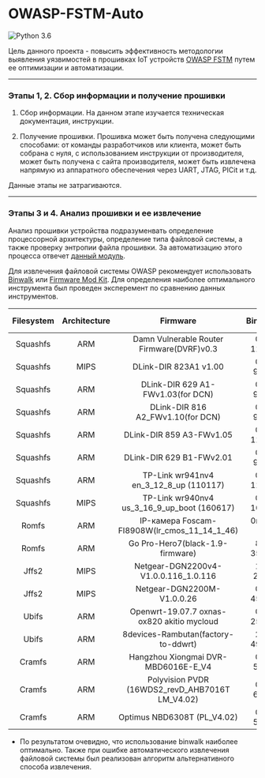 # OWASP-FSTM-Auto
![Python 3.6](https://img.shields.io/badge/python-3.6-green.svg?style=plastic)

Цель данного проекта - повысить эффективность методологии выявления уязвимостей в прошивках IoT устройств [OWASP FSTM](https://scriptingxss.gitbook.io/firmware-security-testing-methodology/) путем ее оптимизации и автоматизации.

---
### Этапы 1, 2. Сбор информации и получение прошивки
1. Сбор информации. На данном этапе изучается техническая документация, инструкции.

2. Получение прошивки. Прошивка может быть получена следующими способами: от команды разработчиков или клиента, может быть собрана с нуля, с использованием инструкции от производителя, может быть получена  с сайта производителя, может быть извлечена напрямую из аппаратного обеспечения через UART, JTAG, PICit и т.д. 

Данные этапы не затрагиваются.

---
### Этапы 3 и 4. Анализ прошивки и ее извлечение

Анализ прошивки устройства подразуменвать определение процессорной архитектуры, определение типа файловой системы, а также проверку энтропии файла прошивки. За автоматизацию этого процесса отвечет [данный модуль](https://github.com/mrTavas/owasp-fstm-auto/blob/main/stage3_Analyzing_firmware.py).

Для извлечения файловой системы OWASP рекомендует использовать [Binwalk](https://github.com/ReFirmLabs/binwalk) или [Firmware Mod Kit](https://github.com/rampageX/firmware-mod-kit/wiki). Для определения наиболее оптимального инструмента был проведен эксперемент по сравнению данных инструментов.


| Filesystem     | Architecture |        Firmware                                    |  Binwalk |Firmware mod kit |
|:--------------:|:------------:|:--------------------------------------------------:|:--------:|:---------------:|
|Squashfs        | ARM          |Damn Vulnerable Router Firmware(DVRF)v0.3           | 0m 11,2s | 0m 33,8s
|Squashfs        | MIPS         |DLink-DIR 823A1 v1.00                               | 0m 9,8s  | 0m 20,9s
|Squashfs        | ARM          | DLink-DIR 629 A1-FWv1.03(for DCN)                  | 0m 9,7s  | 0m 10,9s
|Squashfs        | ARM          | DLink-DIR 816 A2_FWv1.10(for DCN)                  | 0m 9,2s  | 0m 10,9s
|Squashfs        | ARM          | DLink-DIR 859 A3-FWv1.05                           | 0m 11,5s | 0m 13,1s
|Squashfs        | ARM          | DLink-DIR 629 B1-FWv2.01                           | 0m 9,9s  | 0m 13,1s
|Squashfs        | ARM          | TP-Link wr941nv4 en_3_12_8_up (110117)             | 0m 11,2s | 0m 28,1s
|Squashfs        | MIPS         | TP-Link wr940nv4 us_3_16_9_up_boot (160617)        | 0m 10,1s |0m 19,1s
|Romfs           | ARM          | IP-камера Foscam-FI8908W(lr_cmos_11_14_1_46)       | 0m 9, 2s | No supported
|Romfs           | ARM          | Go Pro-Hero7(black-1.9-firmware)                   | 8m 35,6s | No supported
|Jffs2           | MIPS         | Netgear-DGN2200v4-V1.0.0.116_1.0.116               | 1m 2,9s  | 1m 17,9s
|Jffs2           | MIPS         | Netgear-DGN2200M-V1.0.0.26                         | 0m 45,1s | 0m 49,8s
|Ubifs           | ARM          | Openwrt-19.07.7 oxnas-ox820 akitio mycloud         | 0m 25,5s | No supported
|Ubifs           | ARM          | 8devices-Rambutan(factory-to-ddwrt)                | 2m 49,5s | No supported
|Cramfs          | ARM          | Hangzhou Xiongmai DVR-MBD6016E-E_V4                | 0m 5,7s  | 0m 14,6s
|Cramfs          | ARM          | Polyvision PVDR (16WDS2_revD_AHB7016T LM_V4.02)    | 0m 6,1s  | 0m 14,9s
|Cramfs          | ARM          | Optimus NBD6308T (PL_V4.02)                        | 0m 5,6s  | 0m 14,4s

- По результатом очевидно, что использование binwalk наиболее оптимально. Также при ошибке автоматического извлечения файловой системы был реализован алгоритм альтернативного способа извлечения.





